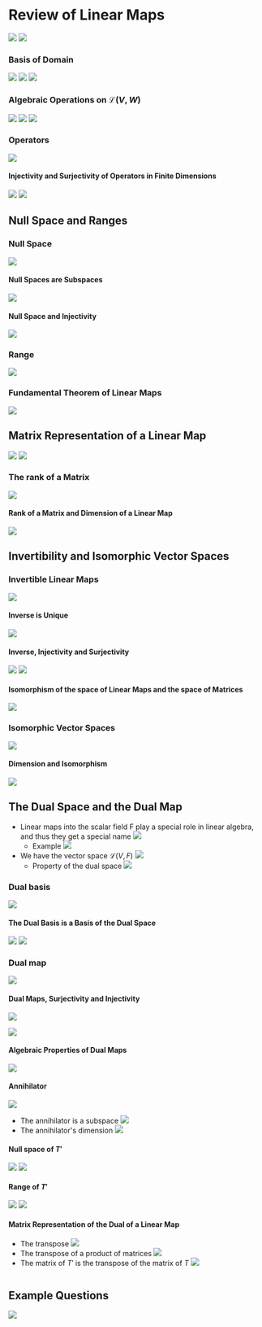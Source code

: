 # Review of Linear Maps
![](https://cl.ly/3V2G3t3H2S0p/Image%202018-01-26%20at%205.18.00%20PM.png)
![](https://cl.ly/0w1q3e2d1O0B/Image%202018-01-26%20at%205.18.19%20PM.png)

### Basis of Domain
![](https://cl.ly/1c47401P2F0O/Image%202018-01-26%20at%205.42.29%20PM.png)
![](https://cl.ly/0v3D1L133D3I/Image%202018-01-26%20at%205.42.57%20PM.png)
![](https://cl.ly/1q0j1X3o461N/Image%202018-01-26%20at%205.43.13%20PM.png)
### Algebraic Operations on $\mathscr{L}(V,W)$
![](https://cl.ly/1b2v3j052L0k/Image%202018-01-26%20at%205.43.53%20PM.png)
![](https://cl.ly/131a451G1K3P/Image%202018-01-26%20at%205.44.11%20PM.png)
![](https://cl.ly/052k2D1F0T0O/Image%202018-01-26%20at%205.44.29%20PM.png)

### Operators
![](https://cl.ly/0i0Y0t3s2w2x/Image%202018-01-26%20at%206.54.16%20PM.png)

#### Injectivity and Surjectivity of Operators in Finite Dimensions
![](https://cl.ly/2m3R3t3M172e/Image%202018-01-26%20at%206.54.40%20PM.png)
![](https://cl.ly/2y0F3T2f181R/Image%202018-01-26%20at%206.55.12%20PM.png)
## Null Space and Ranges

### Null Space
![](https://cl.ly/2I3i1m2A1s3l/Image%202018-01-26%20at%205.49.42%20PM.png)

#### Null Spaces are Subspaces
![](https://cl.ly/3N3p3Q410119/Image%202018-01-26%20at%205.50.25%20PM.png)

#### Null Space and Injectivity
![](https://cl.ly/0z1E2M2J0U0d/Image%202018-01-26%20at%205.50.50%20PM.png)

### Range
![](https://cl.ly/3p2Q3k3R0q1n/Image%202018-01-26%20at%205.53.29%20PM.png)

### Fundamental Theorem of Linear Maps
![](https://cl.ly/1P2F3w1K0j0I/Image%202018-01-26%20at%205.57.16%20PM.png)

## Matrix Representation of a Linear Map
![](https://cl.ly/2Z1X071q3p3F/Image%202018-01-26%20at%205.59.25%20PM.png)
![](https://cl.ly/1m000e2X0z2Z/Image%202018-01-26%20at%206.51.04%20PM.png)

### The rank of a Matrix
![](https://cl.ly/2L1m0R2z3U31/Image%202018-01-26%20at%207.14.42%20PM.png)

#### Rank of a Matrix and Dimension of a Linear Map
![](https://cl.ly/3704222h2v3W/Image%202018-01-26%20at%207.24.09%20PM.png)



## Invertibility and Isomorphic Vector Spaces

### Invertible Linear Maps

![](https://cl.ly/2i2D0r0c1W1d/Image%202018-01-26%20at%206.03.40%20PM.png)

#### Inverse is Unique
![](https://cl.ly/1D300R1a0e1v/Image%202018-01-26%20at%206.04.38%20PM.png)

#### Inverse, Injectivity and Surjectivity 
![](https://cl.ly/2E2b1Y221x2s/Image%202018-01-26%20at%206.05.13%20PM.png)
![](https://cl.ly/073j3a0b1b23/Image%202018-01-26%20at%206.05.31%20PM.png)

#### Isomorphism of the space of Linear Maps and the space of Matrices
![](https://cl.ly/3W1R3I2s2h2N/Image%202018-01-26%20at%206.49.36%20PM.png)
### Isomorphic Vector Spaces
![](https://cl.ly/2M1R29393i44/Image%202018-01-26%20at%206.47.47%20PM.png)

#### Dimension and Isomorphism
![](https://cl.ly/2W0B3W3m0032/Image%202018-01-26%20at%206.48.20%20PM.png)


## The Dual Space and the Dual Map


* Linear maps into the scalar field F play a special role in linear algebra, and thus they get a special name
![](https://cl.ly/3w2C3e1K3X2J/Image%202018-01-26%20at%205.07.08%20PM.png)
  * Example ![](https://cl.ly/3J2r2y1t2V0A/Image%202018-01-26%20at%205.08.12%20PM.png)
* We have the vector space $\mathscr{L}(V, F)$
![](https://cl.ly/140O123p1b2N/Image%202018-01-26%20at%205.09.24%20PM.png)
  * Property of the dual space ![](https://cl.ly/0l2r0o3s253l/Image%202018-01-26%20at%205.09.51%20PM.png)

### Dual basis
![](https://cl.ly/3j373P370j42/Image%202018-01-26%20at%205.10.43%20PM.png)

#### The Dual Basis is a Basis of the Dual Space
![](https://cl.ly/0i3y3T0y2e1b/Image%202018-01-26%20at%205.12.20%20PM.png)
![](https://cl.ly/0M2O1b47411C/Image%202018-01-26%20at%205.12.37%20PM.png)

### Dual map
![](https://cl.ly/3M2T2V2v3V00/Image%202018-01-26%20at%205.14.23%20PM.png)

#### Dual Maps, Surjectivity and Injectivity
![](https://cl.ly/0F2M3N1Y1m3R/Image%202018-01-26%20at%207.08.04%20PM.png)

![](https://cl.ly/2z0O181w1U1K/Image%202018-01-26%20at%207.09.50%20PM.png)
#### Algebraic Properties of Dual Maps
![](https://cl.ly/1Q3u1P1q2R0U/Image%202018-01-26%20at%207.04.33%20PM.png)

#### Annihilator
![](https://cl.ly/2F2E1s1W3R1W/Image%202018-01-26%20at%207.05.22%20PM.png)

* The annihilator is a subspace
![](https://cl.ly/2X3t3A0K1u3N/Image%202018-01-26%20at%207.06.00%20PM.png)
* The annihilator's dimension
![](https://cl.ly/1E1q0F1f3c3N/Image%202018-01-26%20at%207.06.34%20PM.png)



#### Null space of $T'$
![](https://cl.ly/0Q0q3K0n310y/Image%202018-01-26%20at%207.07.06%20PM.pnghttps://cl.ly/0Q0q3K0n310y/Image%202018-01-26%20at%207.07.06%20PM.png)
![](https://cl.ly/0v3H3L1d0b2h/Image%202018-01-26%20at%207.07.18%20PM.png)

#### Range of $T'$
![](https://cl.ly/0i2V1o2p1J0L/Image%202018-01-26%20at%207.09.02%20PM.png)
![](https://cl.ly/0Y1i260m430u/Image%202018-01-26%20at%207.09.11%20PM.png)

#### Matrix Representation of the Dual of a Linear Map
* The transpose
![](https://cl.ly/1Z3y1u1p2H1Y/Image%202018-01-26%20at%207.11.13%20PM.png)
* The transpose of a product of matrices
![](https://cl.ly/253z1c3s281F/Image%202018-01-26%20at%207.11.49%20PM.png)
* The matrix of $T'$ is the transpose of the matrix of $T$
![](https://cl.ly/0a3u083Z1s1a/Image%202018-01-26%20at%207.12.48%20PM.png)

![]()

## Example Questions
![](https://cl.ly/410b1q3E140i/Image%202018-01-26%20at%205.12.04%20PM.png)
